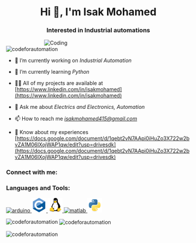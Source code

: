 
<h1 align="center">Hi 👋, I'm Isak Mohamed</h1>
<h3 align="center">Interested in Industrial automations</h3>
<img align="right" alt="Coding" width="400" src="https://www.pvrcontrols.com/assets/images/product/3.gif"
<p align="left"> <img src="https://komarev.com/ghpvc/?username=codeforautomation&label=Profile%20views&color=0e75b6&style=flat" alt="codeforautomation" /> </p>

- 🔭 I’m currently working on *Industrial Automation*

- 🌱 I’m currently learning *Python*

- 👨‍💻 All of my projects are available at [https://www.linkedin.com/in/isakmohamed](https://www.linkedin.com/in/isakmohamed)

- 💬 Ask me about *Electrics and Electronics, Automation*

- 📫 How to reach me *isakmohamed415@gmail.com*

- 📄 Know about my experiences [https://docs.google.com/document/d/1qebt2vN7AApi0iHuZo3X722w2bvZA1M06IXojWAP1qw/edit?usp=drivesdk](https://docs.google.com/document/d/1qebt2vN7AApi0iHuZo3X722w2bvZA1M06IXojWAP1qw/edit?usp=drivesdk)

<h3 align="left">Connect with me:</h3>
<p align="left">
</p>

<h3 align="left">Languages and Tools:</h3>
<p align="left"> <a href="https://www.arduino.cc/" target="_blank" rel="noreferrer"> <img src="https://cdn.worldvectorlogo.com/logos/arduino-1.svg" alt="arduino" width="40" height="40"/> </a> <a href="https://www.cprogramming.com/" target="_blank" rel="noreferrer"> <img src="https://raw.githubusercontent.com/devicons/devicon/master/icons/c/c-original.svg" alt="c" width="40" height="40"/> </a> <a href="https://www.linux.org/" target="_blank" rel="noreferrer"> <img src="https://raw.githubusercontent.com/devicons/devicon/master/icons/linux/linux-original.svg" alt="linux" width="40" height="40"/> </a> <a href="https://www.mathworks.com/" target="_blank" rel="noreferrer"> <img src="https://upload.wikimedia.org/wikipedia/commons/2/21/Matlab_Logo.png" alt="matlab" width="40" height="40"/> </a> <a href="https://www.python.org" target="_blank" rel="noreferrer"> <img src="https://raw.githubusercontent.com/devicons/devicon/master/icons/python/python-original.svg" alt="python" width="40" height="40"/> </a> </p>

<p><img align="left" src="https://github-readme-stats.vercel.app/api/top-langs?username=codeforautomation&show_icons=true&locale=en&layout=compact" alt="codeforautomation" /></p>

<p>&nbsp;<img align="center" src="https://github-readme-stats.vercel.app/api?username=codeforautomation&show_icons=true&locale=en" alt="codeforautomation" /></p>

<p><img align="center" src="https://github-readme-streak-stats.herokuapp.com/?user=codeforautomation&" alt="codeforautomation" /></p>
